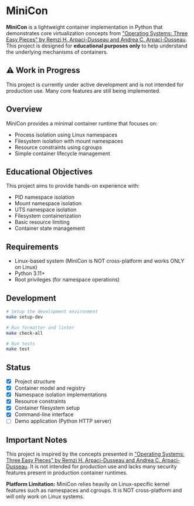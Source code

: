 # MiniCon

**MiniCon** is a lightweight container implementation in Python that demonstrates core virtualization concepts from ["Operating Systems: Three Easy Pieces" by Remzi H. Arpaci-Dusseau and Andrea C. Arpaci-Dusseau](https://pages.cs.wisc.edu/~remzi/OSTEP/). This project is designed for **educational purposes only** to help understand the underlying mechanisms of containers.

## ⚠️ Work in Progress

This project is currently under active development and is not intended for production use. Many core features are still being implemented.

## Overview

MiniCon provides a minimal container runtime that focuses on:

- Process isolation using Linux namespaces
- Filesystem isolation with mount namespaces
- Resource constraints using cgroups
- Simple container lifecycle management

## Educational Objectives

This project aims to provide hands-on experience with:

- PID namespace isolation
- Mount namespace isolation
- UTS namespace isolation
- Filesystem containerization
- Basic resource limiting
- Container state management

## Requirements

- Linux-based system (MiniCon is NOT cross-platform and works ONLY on Linux)
- Python 3.11+
- Root privileges (for namespace operations)

## Development

```bash
# Setup the development environment
make setup-dev

# Run formatter and linter
make check-all

# Run tests
make test
```

## Status

- [x] Project structure
- [x] Container model and registry
- [x] Namespace isolation implementations
- [x] Resource constraints
- [x] Container filesystem setup
- [x] Command-line interface
- [ ] Demo application (Python HTTP server)

## Important Notes

This project is inspired by the concepts presented in ["Operating Systems: Three Easy Pieces" by Remzi H. Arpaci-Dusseau and Andrea C. Arpaci-Dusseau](https://pages.cs.wisc.edu/~remzi/OSTEP/). It is not intended for production use and lacks many security features present in production container runtimes.

**Platform Limitation:** MiniCon relies heavily on Linux-specific kernel features such as namespaces and cgroups. It is NOT cross-platform and will only work on Linux systems.
